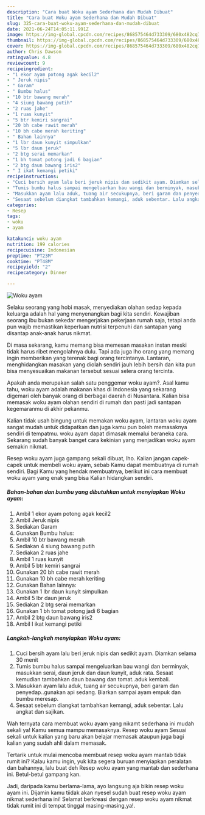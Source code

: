 ```yaml
---
description: "Cara buat Woku ayam Sederhana dan Mudah Dibuat"
title: "Cara buat Woku ayam Sederhana dan Mudah Dibuat"
slug: 325-cara-buat-woku-ayam-sederhana-dan-mudah-dibuat
date: 2021-06-24T14:05:11.991Z
image: https://img-global.cpcdn.com/recipes/868575464d733309/680x482cq70/woku-ayam-foto-resep-utama.jpg
thumbnail: https://img-global.cpcdn.com/recipes/868575464d733309/680x482cq70/woku-ayam-foto-resep-utama.jpg
cover: https://img-global.cpcdn.com/recipes/868575464d733309/680x482cq70/woku-ayam-foto-resep-utama.jpg
author: Chris Dawson
ratingvalue: 4.8
reviewcount: 9
recipeingredient:
- "1 ekor ayam potong agak kecil2"
- " Jeruk nipis"
- " Garam"
- " Bumbu halus"
- "10 btr bawang merah"
- "4 siung bawang putih"
- "2 ruas jahe"
- "1 ruas kunyit"
- "5 btr kemiri sangrai"
- "20 bh cabe rawit merah"
- "10 bh cabe merah keriting"
- " Bahan lainnya"
- "1 lbr daun kunyit simpulkan"
- "5 lbr daun jeruk"
- "2 btg serai memarkan"
- "1 bh tomat potong jadi 6 bagian"
- "2 btg daun bawang iris2"
- " I ikat kemangi petiki"
recipeinstructions:
- "Cuci bersih ayam lalu beri jeruk nipis dan sedikit ayam. Diamkan selama 30 menit"
- "Tumis bumbu halus sampai mengeluarkan bau wangi dan berminyak, masukkan serai, daun jeruk dan daun kunyit, aduk rata. Sesaat kemudian tambahkan daun bawang dan tomat..aduk kembali."
- "Masukkan ayam lalu aduk, tuang air secukupnya, beri garam dan penyedap..gunakan api sedang. Biarkan sampai ayam empuk dan bumbu meresap."
- "Sesaat sebelum diangkat tambahkan kemangi, aduk sebentar. Lalu angkat dan sajikan."
categories:
- Resep
tags:
- woku
- ayam

katakunci: woku ayam 
nutrition: 199 calories
recipecuisine: Indonesian
preptime: "PT23M"
cooktime: "PT48M"
recipeyield: "2"
recipecategory: Dinner

---
```



![Woku ayam](https://img-global.cpcdn.com/recipes/868575464d733309/680x482cq70/woku-ayam-foto-resep-utama.jpg)

Selaku seorang yang hobi masak, menyediakan olahan sedap kepada keluarga adalah hal yang menyenangkan bagi kita sendiri. Kewajiban seorang ibu bukan sekedar mengerjakan pekerjaan rumah saja, tetapi anda pun wajib memastikan keperluan nutrisi terpenuhi dan santapan yang disantap anak-anak harus nikmat.

Di masa  sekarang, kamu memang bisa memesan masakan instan meski tidak harus ribet mengolahnya dulu. Tapi ada juga lho orang yang memang ingin memberikan yang terenak bagi orang tercintanya. Lantaran, menghidangkan masakan yang diolah sendiri jauh lebih bersih dan kita pun bisa menyesuaikan makanan tersebut sesuai selera orang tercinta. 



Apakah anda merupakan salah satu penggemar woku ayam?. Asal kamu tahu, woku ayam adalah makanan khas di Indonesia yang sekarang digemari oleh banyak orang di berbagai daerah di Nusantara. Kalian bisa memasak woku ayam olahan sendiri di rumah dan pasti jadi santapan kegemaranmu di akhir pekanmu.

Kalian tidak usah bingung untuk memakan woku ayam, lantaran woku ayam sangat mudah untuk didapatkan dan juga kamu pun boleh memasaknya sendiri di tempatmu. woku ayam dapat dimasak memalui beraneka cara. Sekarang sudah banyak banget cara kekinian yang menjadikan woku ayam semakin nikmat.

Resep woku ayam juga gampang sekali dibuat, lho. Kalian jangan capek-capek untuk membeli woku ayam, sebab Kamu dapat membuatnya di rumah sendiri. Bagi Kamu yang hendak membuatnya, berikut ini cara membuat woku ayam yang enak yang bisa Kalian hidangkan sendiri.

<!--inarticleads1-->

##### Bahan-bahan dan bumbu yang dibutuhkan untuk menyiapkan Woku ayam:

1. Ambil 1 ekor ayam potong agak kecil2
1. Ambil  Jeruk nipis
1. Sediakan  Garam
1. Gunakan  Bumbu halus:
1. Ambil 10 btr bawang merah
1. Sediakan 4 siung bawang putih
1. Sediakan 2 ruas jahe
1. Ambil 1 ruas kunyit
1. Ambil 5 btr kemiri sangrai
1. Gunakan 20 bh cabe rawit merah
1. Gunakan 10 bh cabe merah keriting
1. Gunakan  Bahan lainnya:
1. Gunakan 1 lbr daun kunyit simpulkan
1. Ambil 5 lbr daun jeruk
1. Sediakan 2 btg serai memarkan
1. Gunakan 1 bh tomat potong jadi 6 bagian
1. Ambil 2 btg daun bawang iris2
1. Ambil  I ikat kemangi petiki




<!--inarticleads2-->

##### Langkah-langkah menyiapkan Woku ayam:

1. Cuci bersih ayam lalu beri jeruk nipis dan sedikit ayam. Diamkan selama 30 menit
1. Tumis bumbu halus sampai mengeluarkan bau wangi dan berminyak, masukkan serai, daun jeruk dan daun kunyit, aduk rata. Sesaat kemudian tambahkan daun bawang dan tomat..aduk kembali.
1. Masukkan ayam lalu aduk, tuang air secukupnya, beri garam dan penyedap..gunakan api sedang. Biarkan sampai ayam empuk dan bumbu meresap.
1. Sesaat sebelum diangkat tambahkan kemangi, aduk sebentar. Lalu angkat dan sajikan.




Wah ternyata cara membuat woku ayam yang nikamt sederhana ini mudah sekali ya! Kamu semua mampu memasaknya. Resep woku ayam Sesuai sekali untuk kalian yang baru akan belajar memasak ataupun juga bagi kalian yang sudah ahli dalam memasak.

Tertarik untuk mulai mencoba membuat resep woku ayam mantab tidak rumit ini? Kalau kamu ingin, yuk kita segera buruan menyiapkan peralatan dan bahannya, lalu buat deh Resep woku ayam yang mantab dan sederhana ini. Betul-betul gampang kan. 

Jadi, daripada kamu berlama-lama, ayo langsung aja bikin resep woku ayam ini. Dijamin kamu tiidak akan nyesel sudah buat resep woku ayam nikmat sederhana ini! Selamat berkreasi dengan resep woku ayam nikmat tidak rumit ini di tempat tinggal masing-masing,ya!.

